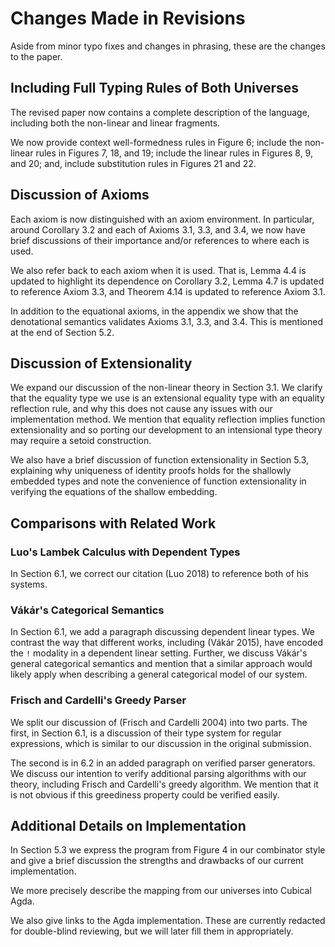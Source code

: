 # Changes Made in Revisions

Aside from minor typo fixes and changes in phrasing, these are the changes to
the paper.

## Including Full Typing Rules of Both Universes
The revised paper now contains a complete description of the language, including
both the non-linear and linear fragments.

We now provide context well-formedness rules in Figure 6; include the non-linear
rules in Figures 7, 18, and 19; include the linear rules in Figures
8, 9, and 20; and, include substitution rules in Figures 21 and 22.

## Discussion of Axioms
Each axiom is now distinguished with an axiom environment. 
In particular, around Corollary 3.2 and each of Axioms
3.1, 3.3, and 3.4, we now have brief discussions of their importance and/or
references to where each is used.

We also refer back to each
axiom when it is used. That is, Lemma 4.4 is
updated to highlight its dependence on Corollary 3.2, Lemma 4.7 is updated to
reference Axiom 3.3, and Theorem 4.14 is updated to reference Axiom 3.1.

In addition to the equational axioms, in the appendix we show that the
denotational semantics validates Axioms 3.1, 3.3, and 3.4. This is mentioned at
the end of Section 5.2.

## Discussion of Extensionality

We expand our discussion of the non-linear theory in Section 3.1. We
clarify that the equality type we use is an extensional equality type
with an equality reflection rule, and why this does not cause any
issues with our implementation method. We mention that equality
reflection implies function extensionality and so porting our
development to an intensional type theory may require a setoid construction.

We also have a brief discussion of function extensionality in Section
5.3, explaining why uniqueness of identity proofs holds for the
shallowly embedded types and note the convenience of function
extensionality in verifying the equations of the shallow embedding.

## Comparisons with Related Work

### Luo's Lambek Calculus with Dependent Types
In Section 6.1, we correct our citation (Luo 2018) to reference both of his systems.

### Vákár's Categorical Semantics 
In Section 6.1, we add a paragraph discussing dependent linear types. We
contrast the way that different works, including (Vákár 2015), have encoded the `!` modality in a
dependent linear setting. Further, we discuss Vákár's general categorical
semantics and mention that a similar approach would likely apply when describing
a general categorical model of our system.

### Frisch and Cardelli's Greedy Parser
We split our discussion of (Frisch and Cardelli 2004) into two parts. The first,
in Section 6.1,
is a discussion of their type system for regular expressions, which is similar
to our discussion in the original submission.

The second is in 6.2 in an added paragraph on verified parser generators. We
discuss our intention to verify additional parsing algorithms with our theory,
including Frisch
and Cardelli's greedy algorithm. We mention that it is not obvious if this
greediness property could be verified easily.

## Additional Details on Implementation
In Section 5.3 we express the program from Figure 4 in our combinator style and
give a brief discussion the strengths and drawbacks of our current
implementation.

We more precisely describe the mapping from our universes into Cubical Agda.

We also give links to the Agda implementation. These are currently redacted for
double-blind reviewing, but we will later fill them in appropriately. 



